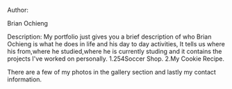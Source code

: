 Author:

Brian Ochieng

Description:
My portfolio just gives you a brief description of who  Brian Ochieng is what he does in life 
and his day to day activities,
It tells us where his from,where he studied,where he is currently studing and it contains the projects I've worked on personally.
1.254Soccer Shop.
2.My Cookie Recipe.

There are a few of my photos in the gallery section and lastly my contact information.


